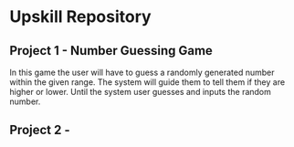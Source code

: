 # Upskill Repository
## Project 1 - Number Guessing Game
In this game the user will have to guess a randomly generated number within the given range. The system will guide them to tell them if they are higher or lower. Until the system user guesses and inputs the random number.

## Project 2 -  